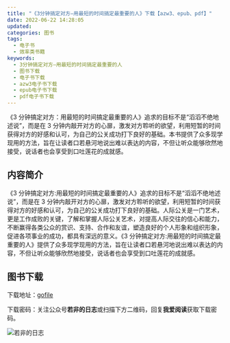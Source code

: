 ```yaml
---
title: "《3分钟搞定对方—用最短的时间搞定最重要的人》下载【azw3、epub、pdf】"
date: 2022-06-22 14:28:05
updated:
categories: 图书
tags:
  - 电子书
  - 效率类书籍
keywords:
  - 3分钟搞定对方—用最短的时间搞定最重要的人
  - 图书下载
  - 电子书下载
  - azw3电子书下载
  - epub电子书下载
  - pdf电子书下载
---
```


《3 分钟搞定对方：用最短的时间搞定最重要的人》追求的目标不是“滔滔不绝地述说”，而是在 3 分钟内敲开对方的心扉，激发对方聆听的欲望，利用短暂的时间获得对方的好感和认可，为自己的公关成功打下良好的基础。本书提供了众多现学现用的方法，旨在让读者口若悬河地说出难以表达的内容，不但让听众能够欣然地接受，说话者也会享受到口吐莲花的成就感。

<!-- more -->

## 内容简介

《3 分钟搞定对方:用最短的时间搞定最重要的人》追求的目标不是“滔滔不绝地述说”，而是在 3 分钟内敲开对方的心扉，激发对方聆听的欲望，利用短暂的时间获得对方的好感和认可，为自己的公关成功打下良好的基础。人际公关是一门艺术，更是工作成败的关键，了解和掌握人际公关艺术，对提高人际交往的信心和能力，不断赢得各类公众的赏识、支持、合作和友谊，塑造良好的个人形象和组织形象，促进各项事业的成功，都具有深远的意义。《3 分钟搞定对方:用最短的时间搞定最重要的人》提供了众多现学现用的方法，旨在让读者口若悬河地说出难以表达的内容，不但让听众能够欣然地接受，说话者也会享受到口吐莲花的成就感。

## 图书下载

下载地址：[gofile](https://gofile.me/6gkca/B4i7ThE4F)

下载密码：关注公众号**若非的日志**或扫描下方二维码，回复**我爱阅读**获取下载密码。

![若非的日志](/images/wechat_channel.jpg)
